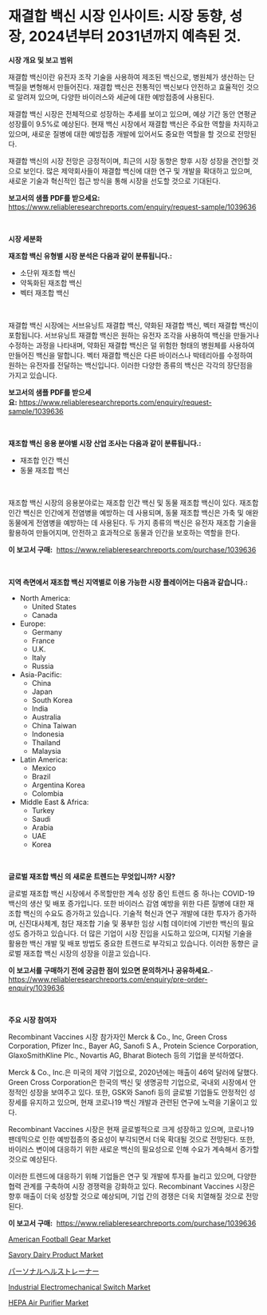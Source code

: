 <p><h1>재결합 백신 시장 인사이트: 시장 동향, 성장, 2024년부터 2031년까지 예측된 것.</h1></p><p><strong>시장 개요 및 보고 범위</strong></p>
<p><p>재결합 백신이란 유전자 조작 기술을 사용하여 제조된 백신으로, 병원체가 생산하는 단백질을 변형해서 만들어진다. 재결합 백신은 전통적인 백신보다 안전하고 효율적인 것으로 알려져 있으며, 다양한 바이러스와 세균에 대한 예방접종에 사용된다. </p><p>재결합 백신 시장은 전체적으로 성장하는 추세를 보이고 있으며, 예상 기간 동안 연평균 성장률이 9.5%로 예상된다. 현재 백신 시장에서 재결합 백신은 주요한 역할을 차지하고 있으며, 새로운 질병에 대한 예방접종 개발에 있어서도 중요한 역할을 할 것으로 전망된다. </p><p>재결합 백신의 시장 전망은 긍정적이며, 최근의 시장 동향은 향후 시장 성장을 견인할 것으로 보인다. 많은 제약회사들이 재결합 백신에 대한 연구 및 개발을 확대하고 있으며, 새로운 기술과 혁신적인 접근 방식을 통해 시장을 선도할 것으로 기대된다.</p></p>
<p><strong>보고서의 샘플 PDF를 받으세요:</strong> <a href="https://www.reliableresearchreports.com/enquiry/request-sample/1039636">https://www.reliableresearchreports.com/enquiry/request-sample/1039636</a></p>
<p>&nbsp;</p>
<p><strong>시장 세분화</strong></p>
<p><strong>재조합 백신 유형별 시장 분석은 다음과 같이 분류됩니다.:</strong></p>
<p><ul><li>소단위 재조합 백신</li><li>약독화된 재조합 백신</li><li>벡터 재조합 백신</li></ul></p>
<p>&nbsp;</p>
<p><p>재결합 백신 시장에는 서브유닝트 재결합 백신, 약화된 재결합 백신, 벡터 재결합 백신이 포함됩니다. 서브유닝트 재결합 백신은 원하는 유전자 조각을 사용하여 백신을 만들거나 수정하는 과정을 나타내며, 약화된 재결합 백신은 덜 위험한 형태의 병원체를 사용하여 만들어진 백신을 말합니다. 벡터 재결합 백신은 다른 바이러스나 박테리아를 수정하여 원하는 유전자를 전달하는 백신입니다. 이러한 다양한 종류의 백신은 각각의 장단점을 가지고 있습니다.</p></p>
<p><strong>보고서의 샘플 PDF를 받으세요:</strong>&nbsp;<a href="https://www.reliableresearchreports.com/enquiry/request-sample/1039636">https://www.reliableresearchreports.com/enquiry/request-sample/1039636</a></p>
<p>&nbsp;</p>
<p><strong> 재조합 백신 응용 분야별 시장 산업 조사는 다음과 같이 분류됩니다.:</strong></p>
<p><ul><li>재조합 인간 백신</li><li>동물 재조합 백신</li></ul></p>
<p>&nbsp;</p>
<p><p>재조합 백신 시장의 응용분야로는 재조합 인간 백신 및 동물 재조합 백신이 있다. 재조합 인간 백신은 인간에게 전염병을 예방하는 데 사용되며, 동물 재조합 백신은 가축 및 애완동물에게 전염병을 예방하는 데 사용된다. 두 가지 종류의 백신은 유전자 재조합 기술을 활용하여 만들어지며, 안전하고 효과적으로 동물과 인간을 보호하는 역할을 한다.</p></p>
<p><strong>이 보고서 구매:</strong>&nbsp; <a href="https://www.reliableresearchreports.com/purchase/1039636">https://www.reliableresearchreports.com/purchase/1039636</a></p>
<p>&nbsp;</p>
<p><strong>지역 측면에서 재조합 백신 지역별로 이용 가능한 시장 플레이어는 다음과 같습니다.:</strong></p>
<p><ul>
    <li>
        North America:
        <ul>
            <li>United States</li>
            <li>Canada</li>
        </ul>
    </li>
    <li>
        Europe:
        <ul>
            <li>Germany</li>
            <li>France</li>
            <li>U.K.</li>
            <li>Italy</li>
            <li>Russia</li>
        </ul>
    </li>
    <li>
        Asia-Pacific:
        <ul>
            <li>China</li>
            <li>Japan</li>
            <li>South Korea</li>
            <li>India</li>
            <li>Australia</li>
            <li>China Taiwan</li>
            <li>Indonesia</li>
            <li>Thailand</li>
            <li>Malaysia</li>
        </ul>
    </li>
    <li>
        Latin America:
        <ul>
            <li>Mexico</li>
            <li>Brazil</li>
            <li>Argentina Korea</li>
            <li>Colombia</li>
        </ul>
    </li>
    <li>
        Middle East & Africa:
        <ul>
            <li>Turkey</li>
            <li>Saudi</li>
            <li>Arabia</li>
            <li>UAE</li>
            <li>Korea</li>
        </ul>
    </li>
    </ul></p>
<p>&nbsp;</p>
<p><strong>글로벌 재조합 백신 의 새로운 트렌드는 무엇입니까? 시장?</strong></p>
<p><p>글로벌 재조합 백신 시장에서 주목할만한 계속 성장 중인 트렌드 중 하나는 COVID-19 백신의 생산 및 배포 증가입니다. 또한 바이러스 감염 예방을 위한 다른 질병에 대한 재조합 백신의 수요도 증가하고 있습니다. 기술적 혁신과 연구 개발에 대한 투자가 증가하며, 신진대사체계, 첨단 재조합 기술 및 풍부한 임상 시험 데이터에 기반한 백신의 필요성도 증가하고 있습니다. 더 많은 기업이 시장 진입을 시도하고 있으며, 디지털 기술을 활용한 백신 개발 및 배포 방법도 중요한 트렌드로 부각되고 있습니다. 이러한 동향은 글로벌 재조합 백신 시장의 성장을 이끌고 있습니다.</p></p>
<p><strong>이 보고서를 구매하기 전에 궁금한 점이 있으면 문의하거나 공유하세요.</strong>- <a href="https://www.reliableresearchreports.com/enquiry/pre-order-enquiry/1039636">https://www.reliableresearchreports.com/enquiry/pre-order-enquiry/1039636</a></p>
<p>&nbsp;</p>
<p><strong>주요 시장 참여자</strong></p>
<p><p>Recombinant Vaccines 시장 참가자인 Merck & Co., Inc, Green Cross Corporation, Pfizer Inc., Bayer AG, Sanofi S A., Protein Science Corporation, GlaxoSmithKline Plc., Novartis AG, Bharat Biotech 등의 기업을 분석하였다. </p><p>Merck & Co., Inc.은 미국의 제약 기업으로, 2020년에는 매출이 46억 달러에 달했다. Green Cross Corporation은 한국의 백신 및 생명공학 기업으로, 국내외 시장에서 안정적인 성장을 보여주고 있다. 또한, GSK와 Sanofi 등의 글로벌 기업들도 안정적인 성장세를 유지하고 있으며, 현재 코로나19 백신 개발과 관련된 연구에 노력을 기울이고 있다. </p><p>Recombinant Vaccines 시장은 현재 글로벌적으로 크게 성장하고 있으며, 코로나19 팬데믹으로 인한 예방접종의 중요성이 부각되면서 더욱 확대될 것으로 전망된다. 또한, 바이러스 변이에 대응하기 위한 새로운 백신의 필요성으로 인해 수요가 계속해서 증가할 것으로 예상된다. </p><p>이러한 트렌드에 대응하기 위해 기업들은 연구 및 개발에 투자를 늘리고 있으며, 다양한 협력 관계를 구축하여 시장 경쟁력을 강화하고 있다. Recombinant Vaccines 시장은 향후 매출이 더욱 성장할 것으로 예상되며, 기업 간의 경쟁은 더욱 치열해질 것으로 전망된다.</p></p>
<p><strong>이 보고서 구매:</strong>&nbsp;&nbsp;<a href="https://www.reliableresearchreports.com/purchase/1039636">https://www.reliableresearchreports.com/purchase/1039636</a></p>
<p><p><a href="https://github.com/rahu1506/Market-Research-Report-List-3/blob/main/american-football-gear-market.md">American Football Gear Market</a></p><p><a href="https://issuu.com/reportprime-2/docs/savory-dairy-product-market-size-2030.pptx">Savory Dairy Product Market</a></p><p><a href="https://github.com/nxboeu02965442/Market-Research-Report-List-1/blob/main/98467184620.md">パーソナルヘルストレーナー</a></p><p><a href="https://issuu.com/reportprime-2/docs/industrial-electromechanical-switch-market-size-20">Industrial Electromechanical Switch Market</a></p><p><a href="https://github.com/FassouRP/Market-Research-Report-List-3/blob/main/hepa-air-purifier-market.md">HEPA Air Purifier Market</a></p></p>
